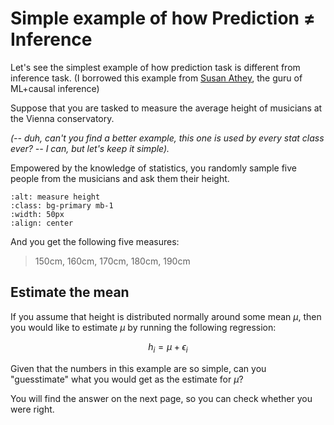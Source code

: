 # Simple example of how Prediction $\neq$ Inference


Let's see the simplest example of how prediction task is different from inference task. (I borrowed this example from [Susan Athey](https://athey.people.stanford.edu/), the guru of ML+causal inference)


Suppose that you are tasked to measure the average height of musicians at the Vienna conservatory. 

*(-- duh, can't you find a better example, this one is used by every stat class ever? -- I can, but let's keep it simple).*

Empowered by the knowledge of statistics, you randomly sample five people from the musicians and ask them their height.

```{image} ./images/height.png
:alt: measure height
:class: bg-primary mb-1
:width: 50px
:align: center
```

And you get the following five measures: 


>150cm, 160cm, 170cm, 180cm, 190cm


## Estimate the mean
If you assume that height is distributed normally around some mean $\mu$, then you would like to estimate $\mu$ by running the following regression:

$$h_i = \mu + \epsilon_i$$ 

Given that the numbers in this example are so simple, can you "guesstimate" what you would get as the estimate for $\mu$?

You will find the answer on the next page, so you can check whether you were right.





